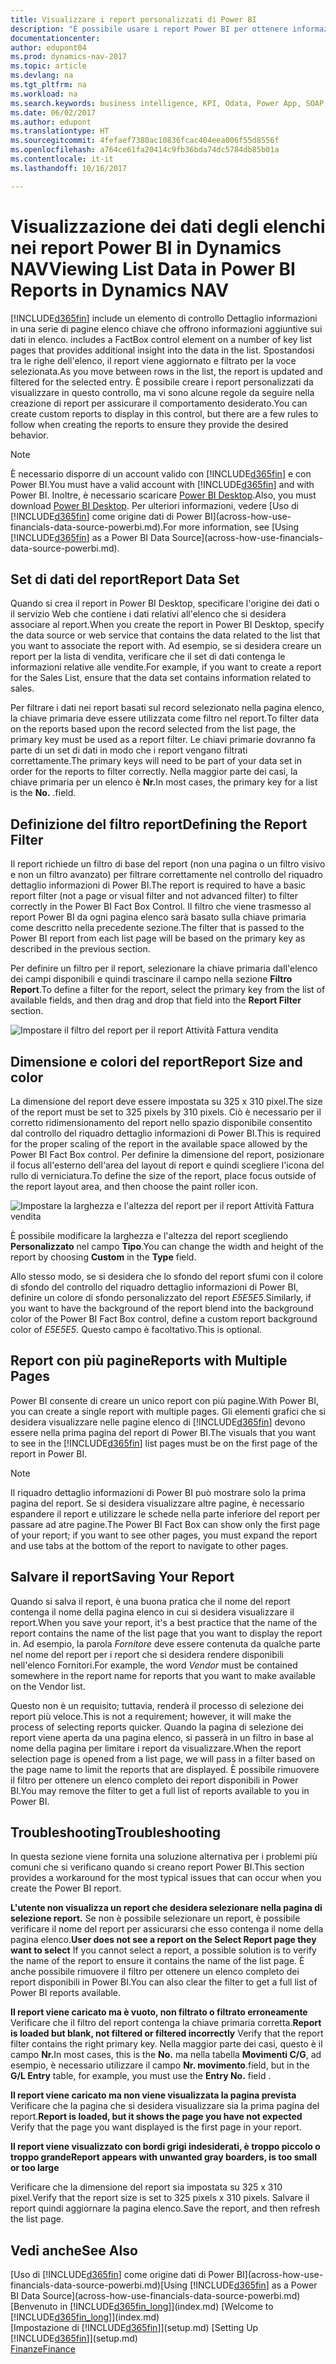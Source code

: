 ```yaml
---
title: Visualizzare i report personalizzati di Power BI
description: "È possibile usare i report Power BI per ottenere informazioni aggiuntive sui dati negli elenchi di Dynamics NAV."
documentationcenter: 
author: edupont04
ms.prod: dynamics-nav-2017
ms.topic: article
ms.devlang: na
ms.tgt_pltfrm: na
ms.workload: na
ms.search.keywords: business intelligence, KPI, Odata, Power App, SOAP, analysis
ms.date: 06/02/2017
ms.author: edupont
ms.translationtype: HT
ms.sourcegitcommit: 4fefaef7380ac10836fcac404eea006f55d8556f
ms.openlocfilehash: a764ce61fa20414c9fb36bda74dc5784db85b01a
ms.contentlocale: it-it
ms.lasthandoff: 10/16/2017

---
```

# <a name="viewing-list-data-in-power-bi-reports-in-dynamics-nav"></a><span data-ttu-id="a5c98-103">Visualizzazione dei dati degli elenchi nei report Power BI in Dynamics NAV</span><span class="sxs-lookup"><span data-stu-id="a5c98-103">Viewing List Data in Power BI Reports in Dynamics NAV</span></span>
[!INCLUDE[d365fin](includes/d365fin_md.md)]<span data-ttu-id="a5c98-104"> include un elemento di controllo Dettaglio informazioni in una serie di pagine elenco chiave che offrono informazioni aggiuntive sui dati in elenco.</span><span class="sxs-lookup"><span data-stu-id="a5c98-104"> includes a FactBox control element on a number of key list pages that provides additional insight into the data in the list.</span></span> <span data-ttu-id="a5c98-105">Spostandosi tra le righe dell'elenco, il report viene aggiornato e filtrato per la voce selezionata.</span><span class="sxs-lookup"><span data-stu-id="a5c98-105">As you move between rows in the list, the report is updated and filtered for the selected entry.</span></span> <span data-ttu-id="a5c98-106">È possibile creare i report personalizzati da visualizzare in questo controllo, ma vi sono alcune regole da seguire nella creazione di report per assicurare il comportamento desiderato.</span><span class="sxs-lookup"><span data-stu-id="a5c98-106">You can create custom reports to display in this control, but there are a few rules to follow when creating the reports to ensure they provide the desired behavior.</span></span>  

> [!NOTE]  
>   <span data-ttu-id="a5c98-107">È necessario disporre di un account valido con [!INCLUDE[d365fin](includes/d365fin_md.md)] e con Power BI.</span><span class="sxs-lookup"><span data-stu-id="a5c98-107">You must have a valid account with [!INCLUDE[d365fin](includes/d365fin_md.md)] and with Power BI.</span></span> <span data-ttu-id="a5c98-108">Inoltre, è necessario scaricare [Power BI Desktop](https://powerbi.microsoft.com/en-us/desktop/).</span><span class="sxs-lookup"><span data-stu-id="a5c98-108">Also, you must download [Power BI Desktop](https://powerbi.microsoft.com/en-us/desktop/).</span></span> <span data-ttu-id="a5c98-109">Per ulteriori informazioni, vedere [Uso di [!INCLUDE[d365fin](includes/d365fin_md.md)] come origine dati di Power BI](across-how-use-financials-data-source-powerbi.md).</span><span class="sxs-lookup"><span data-stu-id="a5c98-109">For more information, see [Using [!INCLUDE[d365fin](includes/d365fin_md.md)] as a Power BI Data Source](across-how-use-financials-data-source-powerbi.md).</span></span>  

## <a name="report-data-set"></a><span data-ttu-id="a5c98-110">Set di dati del report</span><span class="sxs-lookup"><span data-stu-id="a5c98-110">Report Data Set</span></span>
<span data-ttu-id="a5c98-111">Quando si crea il report in Power BI Desktop, specificare l'origine dei dati o il servizio Web che contiene i dati relativi all'elenco che si desidera associare al report.</span><span class="sxs-lookup"><span data-stu-id="a5c98-111">When you create the report in Power BI Desktop, specify the data source or web service that contains the data related to the list that you want to associate the report with.</span></span> <span data-ttu-id="a5c98-112">Ad esempio, se si desidera creare un report per la lista di vendita, verificare che il set di dati contenga le informazioni relative alle vendite.</span><span class="sxs-lookup"><span data-stu-id="a5c98-112">For example, if you want to create a report for the Sales List, ensure that the data set contains information related to sales.</span></span>  

<span data-ttu-id="a5c98-113">Per filtrare i dati nei report basati sul record selezionato nella pagina elenco, la chiave primaria deve essere utilizzata come filtro nel report.</span><span class="sxs-lookup"><span data-stu-id="a5c98-113">To filter data on the reports based upon the record selected from the list page, the primary key must be used as a report filter.</span></span> <span data-ttu-id="a5c98-114">Le chiavi primarie dovranno fa parte di un set di dati in modo che i report vengano filtrati correttamente.</span><span class="sxs-lookup"><span data-stu-id="a5c98-114">The primary keys will need to be part of your data set in order for the reports to filter correctly.</span></span> <span data-ttu-id="a5c98-115">Nella maggior parte dei casi, la chiave primaria per un elenco è **Nr.**</span><span class="sxs-lookup"><span data-stu-id="a5c98-115">In most cases, the primary key for a list is the **No.**</span></span> <span data-ttu-id="a5c98-116">.</span><span class="sxs-lookup"><span data-stu-id="a5c98-116">field.</span></span>  

## <a name="defining-the-report-filter"></a><span data-ttu-id="a5c98-117">Definizione del filtro report</span><span class="sxs-lookup"><span data-stu-id="a5c98-117">Defining the Report Filter</span></span>
<span data-ttu-id="a5c98-118">Il report richiede un filtro di base del report (non una pagina o un filtro visivo e non un filtro avanzato) per filtrare correttamente nel controllo del riquadro dettaglio informazioni di Power BI.</span><span class="sxs-lookup"><span data-stu-id="a5c98-118">The report is required to have a basic report filter (not a page or visual filter and not advanced filter) to filter correctly in the Power BI Fact Box Control.</span></span> <span data-ttu-id="a5c98-119">Il filtro che viene trasmesso al report Power BI da ogni pagina elenco sarà basato sulla chiave primaria come descritto nella precedente sezione.</span><span class="sxs-lookup"><span data-stu-id="a5c98-119">The filter that is passed to the Power BI report from each list page will be based on the primary key as described in the previous section.</span></span>  

<span data-ttu-id="a5c98-120">Per definire un filtro per il report, selezionare la chiave primaria dall'elenco dei campi disponibili e quindi trascinare il campo nella sezione **Filtro Report**.</span><span class="sxs-lookup"><span data-stu-id="a5c98-120">To define a filter for the report, select the primary key from the list of available fields, and then drag and drop that field into the **Report Filter** section.</span></span>  

![Impostare il filtro del report per il report Attività Fattura vendita](./media/across-how-use-powerbi-reports-factbox/financials-powerbi-report-filter.png)

## <a name="report-size-and-color"></a><span data-ttu-id="a5c98-122">Dimensione e colori del report</span><span class="sxs-lookup"><span data-stu-id="a5c98-122">Report Size and color</span></span>
<span data-ttu-id="a5c98-123">La dimensione del report deve essere impostata su 325 x 310 pixel.</span><span class="sxs-lookup"><span data-stu-id="a5c98-123">The size of the report must be set to 325 pixels by 310 pixels.</span></span> <span data-ttu-id="a5c98-124">Ciò è necessario per il corretto ridimensionamento del report nello spazio disponibile consentito dal controllo del riquadro dettaglio informazioni di Power BI.</span><span class="sxs-lookup"><span data-stu-id="a5c98-124">This is required for the proper scaling of the report in the available space allowed by the Power BI Fact Box control.</span></span> <span data-ttu-id="a5c98-125">Per definire la dimensione del report, posizionare il focus all'esterno dell'area del layout di report e quindi scegliere l'icona del rullo di verniciatura.</span><span class="sxs-lookup"><span data-stu-id="a5c98-125">To define the size of the report, place focus outside of the report layout area, and then choose the paint roller icon.</span></span>

![Impostare la larghezza e l'altezza del report per il report Attività Fattura vendita](./media/across-how-use-powerbi-reports-factbox/financials-powerbi-report-sizing.png)

<span data-ttu-id="a5c98-127">È possibile modificare la larghezza e l'altezza del report scegliendo **Personalizzato** nel campo **Tipo**.</span><span class="sxs-lookup"><span data-stu-id="a5c98-127">You can change the width and height of the report by choosing **Custom** in the **Type** field.</span></span>

<span data-ttu-id="a5c98-128">Allo stesso modo, se si desidera che lo sfondo del report sfumi con il colore di sfondo del controllo del riquadro dettaglio informazioni di Power BI, definire un colore di sfondo personalizzato del report *E5E5E5*.</span><span class="sxs-lookup"><span data-stu-id="a5c98-128">Similarly, if you want to have the background of the report blend into the background color of the Power BI Fact Box control, define a custom report background color of *E5E5E5*.</span></span> <span data-ttu-id="a5c98-129">Questo campo è facoltativo.</span><span class="sxs-lookup"><span data-stu-id="a5c98-129">This is optional.</span></span>  

## <a name="reports-with-multiple-pages"></a><span data-ttu-id="a5c98-130">Report con più pagine</span><span class="sxs-lookup"><span data-stu-id="a5c98-130">Reports with Multiple Pages</span></span>
<span data-ttu-id="a5c98-131">Power BI consente di creare un unico report con più pagine.</span><span class="sxs-lookup"><span data-stu-id="a5c98-131">With Power BI, you can create a single report with multiple pages.</span></span> <span data-ttu-id="a5c98-132">Gli elementi grafici che si desidera visualizzare nelle pagine elenco di [!INCLUDE[d365fin](includes/d365fin_md.md)] devono essere nella prima pagina del report di Power BI.</span><span class="sxs-lookup"><span data-stu-id="a5c98-132">The visuals that you want to see in the [!INCLUDE[d365fin](includes/d365fin_md.md)] list pages must be on the first page of the report in Power BI.</span></span>  

> [!NOTE]  
>  <span data-ttu-id="a5c98-133">Il riquadro dettaglio informazioni di Power BI può mostrare solo la prima pagina del report. Se si desidera visualizzare altre pagine, è necessario espandere il report e utilizzare le schede nella parte inferiore del report per passare ad atre pagine.</span><span class="sxs-lookup"><span data-stu-id="a5c98-133">The Power BI Fact Box can show only the first page of your report; if you want to see other pages, you must expand the report and use tabs at the bottom of the report to navigate to other pages.</span></span>  

## <a name="saving-your-report"></a><span data-ttu-id="a5c98-134">Salvare il report</span><span class="sxs-lookup"><span data-stu-id="a5c98-134">Saving Your Report</span></span>

<span data-ttu-id="a5c98-135">Quando si salva il report, è una buona pratica che il nome del report contenga il nome della pagina elenco in cui si desidera visualizzare il report.</span><span class="sxs-lookup"><span data-stu-id="a5c98-135">When you save your report, it's a best practice that the name of the report contains the name of the list page that you want to display the report in.</span></span> <span data-ttu-id="a5c98-136">Ad esempio, la parola *Fornitore* deve essere contenuta da qualche parte nel nome del report per i report che si desidera rendere disponibili nell'elenco Fornitori.</span><span class="sxs-lookup"><span data-stu-id="a5c98-136">For example, the word *Vendor* must be contained somewhere in the report name for reports that you want to make available on the Vendor list.</span></span>  

<span data-ttu-id="a5c98-137">Questo non è un requisito; tuttavia, renderà il processo di selezione dei report più veloce.</span><span class="sxs-lookup"><span data-stu-id="a5c98-137">This is not a requirement; however, it will make the process of selecting reports quicker.</span></span> <span data-ttu-id="a5c98-138">Quando la pagina di selezione dei report viene aperta da una pagina elenco, si passerà in un filtro in base al nome della pagina per limitare i report da visualizzare.</span><span class="sxs-lookup"><span data-stu-id="a5c98-138">When the report selection page is opened from a list page, we will pass in a filter based on the page name to limit the reports that are displayed.</span></span>  <span data-ttu-id="a5c98-139">È possibile rimuovere il filtro per ottenere un elenco completo dei report disponibili in Power BI.</span><span class="sxs-lookup"><span data-stu-id="a5c98-139">You may remove the filter to get a full list of reports available to you in Power BI.</span></span>  

## <a name="troubleshooting"></a><span data-ttu-id="a5c98-140">Troubleshooting</span><span class="sxs-lookup"><span data-stu-id="a5c98-140">Troubleshooting</span></span>
<span data-ttu-id="a5c98-141">In questa sezione viene fornita una soluzione alternativa per i problemi più comuni che si verificano quando si creano report Power BI.</span><span class="sxs-lookup"><span data-stu-id="a5c98-141">This section provides a workaround for the most typical issues that can occur when you create the Power BI report.</span></span>  

<span data-ttu-id="a5c98-142">**L'utente non visualizza un report che desidera selezionare nella pagina di selezione report.** Se non è possibile selezionare un report, è possibile verificare il nome del report per assicurarsi che esso contenga il nome della pagina elenco.</span><span class="sxs-lookup"><span data-stu-id="a5c98-142">**User does not see a report on the Select Report page they want to select** If you cannot select a report, a possible solution is to verify the name of the report to ensure it contains the name of the list page.</span></span> <span data-ttu-id="a5c98-143">È anche possibile rimuovere il filtro per ottenere un elenco completo dei report disponibili in Power BI.</span><span class="sxs-lookup"><span data-stu-id="a5c98-143">You can also clear the filter to get a full list of Power BI reports available.</span></span>  

<span data-ttu-id="a5c98-144">**Il report viene caricato ma è vuoto, non filtrato o filtrato erroneamente** Verificare che il filtro del report contenga la chiave primaria corretta.</span><span class="sxs-lookup"><span data-stu-id="a5c98-144">**Report is loaded but blank, not filtered or filtered incorrectly** Verify that the report filter contains the right primary key.</span></span> <span data-ttu-id="a5c98-145">Nella maggior parte dei casi, questo è il campo **Nr.**</span><span class="sxs-lookup"><span data-stu-id="a5c98-145">In most cases, this is the **No.**</span></span> <span data-ttu-id="a5c98-146">ma nella tabella **Movimenti C/G**, ad esempio, è necessario utilizzare il campo **Nr. movimento**.</span><span class="sxs-lookup"><span data-stu-id="a5c98-146">field, but in the **G/L Entry** table, for example, you must use the **Entry No.** field  .</span></span>

<span data-ttu-id="a5c98-147">**Il report viene caricato ma non viene visualizzata la pagina prevista** Verificare che la pagina che si desidera visualizzare sia la prima pagina del report.</span><span class="sxs-lookup"><span data-stu-id="a5c98-147">**Report is loaded, but it shows the page you have not expected** Verify that the page you want displayed is the first page in your report.</span></span>  

<span data-ttu-id="a5c98-148">**Il report viene visualizzato con bordi grigi indesiderati, è troppo piccolo o troppo grande**</span><span class="sxs-lookup"><span data-stu-id="a5c98-148">**Report appears with unwanted gray boarders, is too small or too large**</span></span>

<span data-ttu-id="a5c98-149">Verificare che la dimensione del report sia impostata su 325 x 310 pixel.</span><span class="sxs-lookup"><span data-stu-id="a5c98-149">Verify that the report size is set to 325 pixels x 310 pixels.</span></span> <span data-ttu-id="a5c98-150">Salvare il report quindi aggiornare la pagina elenco.</span><span class="sxs-lookup"><span data-stu-id="a5c98-150">Save the report, and then refresh the list page.</span></span>  

## <a name="see-also"></a><span data-ttu-id="a5c98-151">Vedi anche</span><span class="sxs-lookup"><span data-stu-id="a5c98-151">See Also</span></span>
<span data-ttu-id="a5c98-152">[Uso di [!INCLUDE[d365fin](includes/d365fin_md.md)] come origine dati di Power BI](across-how-use-financials-data-source-powerbi.md)</span><span class="sxs-lookup"><span data-stu-id="a5c98-152">[Using [!INCLUDE[d365fin](includes/d365fin_md.md)] as a Power BI Data Source](across-how-use-financials-data-source-powerbi.md)</span></span>  
<span data-ttu-id="a5c98-153">[Benvenuto in [!INCLUDE[d365fin_long](includes/d365fin_long_md.md)]](index.md)  </span><span class="sxs-lookup"><span data-stu-id="a5c98-153">[Welcome to [!INCLUDE[d365fin_long](includes/d365fin_long_md.md)]](index.md)  </span></span>  
<span data-ttu-id="a5c98-154">[Impostazione di [!INCLUDE[d365fin](includes/d365fin_md.md)]](setup.md)  </span><span class="sxs-lookup"><span data-stu-id="a5c98-154">[Setting Up [!INCLUDE[d365fin](includes/d365fin_md.md)]](setup.md)  </span></span>  
[<span data-ttu-id="a5c98-155">Finanze</span><span class="sxs-lookup"><span data-stu-id="a5c98-155">Finance</span></span>](finance.md)  

